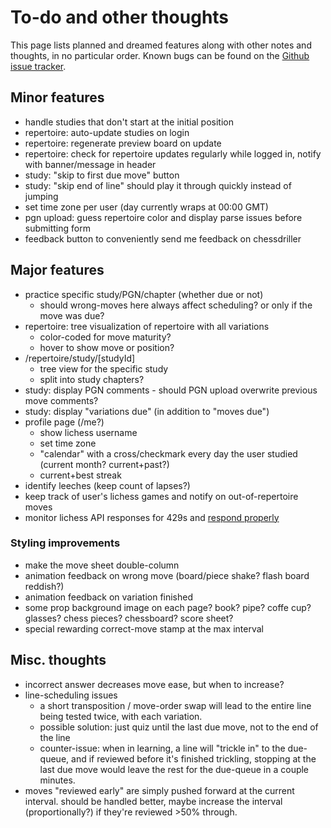 # To-do and other thoughts

This page lists planned and dreamed features along with other notes and thoughts, in no particular order.
Known bugs can be found on the [Github issue tracker](https://github.com/gtim/chessdriller/issues).

## Minor features

* handle studies that don't start at the initial position
* repertoire: auto-update studies on login
* repertoire: regenerate preview board on update
* repertoire: check for repertoire updates regularly while logged in, notify with banner/message in header
* study: "skip to first due move" button
* study: "skip end of line" should play it through quickly instead of jumping
* set time zone per user (day currently wraps at 00:00 GMT)
* pgn upload: guess repertoire color and display parse issues before submitting form
* feedback button to conveniently send me feedback on chessdriller


## Major features

* practice specific study/PGN/chapter (whether due or not)
    - should wrong-moves here always affect scheduling? or only if the move was due?
* repertoire: tree visualization of repertoire with all variations
    - color-coded for move maturity?
    - hover to show move or position?
* /repertoire/study/[studyId]
    - tree view for the specific study
    - split into study chapters?
* study: display PGN comments
        - should PGN upload overwrite previous move comments?
* study: display "variations due" (in addition to "moves due")
* profile page (/me?)
    - show lichess username
    - set time zone
    - "calendar" with a cross/checkmark every day the user studied (current month? current+past?)
    - current+best streak
* identify leeches (keep count of lapses?)
* keep track of user's lichess games and notify on out-of-repertoire moves
* monitor lichess API responses for 429s and [respond properly ](https://lichess.org/page/api-tips)


### Styling improvements

* make the move sheet double-column
* animation feedback on wrong move (board/piece shake? flash board reddish?)
* animation feedback on variation finished
* some prop background image on each page? book? pipe? coffe cup? glasses? chess pieces? chessboard? score sheet?
* special rewarding correct-move stamp at the max interval

## Misc. thoughts

* incorrect answer decreases move ease, but when to increase?
* line-scheduling issues
    - a short transposition / move-order swap will lead to the entire line being tested twice, with each variation.
    - possible solution: just quiz until the last due move, not to the end of the line 
    - counter-issue: when in learning, a line will "trickle in" to the due-queue, and if reviewed before it's finished trickling, stopping at the last due move would leave the rest for the due-queue in a couple minutes.
* moves "reviewed early" are simply pushed forward at the current interval. should be handled better, maybe increase the interval (proportionally?) if they're reviewed >50% through.
